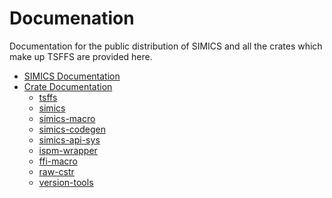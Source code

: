# Documenation

Documentation for the public distribution of SIMICS and all the crates which make up
TSFFS are provided here.

- [SIMICS Documentation](https://intel.github.io/tsffs/simics/)
- [Crate Documentation](https://intel.github.io/tsffs/crates/)
  - [tsffs](https://intel.github.io/tsffs/crates/tsffs/)
  - [simics](https://intel.github.io/tsffs/crates/simics)
  - [simics-macro](https://intel.github.io/tsffs/crates/simics_macro)
  - [simics-codegen](https://intel.github.io/tsffs/crates/simics_codegen)
  - [simics-api-sys](https://intel.github.io/tsffs/crates/simics_api_sys)
  - [ispm-wrapper](https://intel.github.io/tsffs/crates/ispm_wrapper)
  - [ffi-macro](https://intel.github.io/tsffs/crates/ffi_macro)
  - [raw-cstr](https://intel.github.io/tsffs/crates/raw_cstr)
  - [version-tools](https://intel.github.io/tsffs/crates/version_tools)